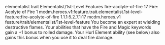 <ability>
  <metadata>
    <class>elementalist</class>
    <feature_type>trait</feature_type>
    <file_dpath>Elementalist/1st-Level Features</file_dpath>
    <item_id>fire-acolyte-of-fire</item_id>
    <item_index>17</item_index>
    <item_name>Fire: Acolyte of Fire</item_name>
    <level>1</level>
    <scc>mcdm.heroes.v1:feature.trait.elementalist.1st-level-feature:fire-acolyte-of-fire</scc>
    <scdc>1.1.1:5.2.7.1:17</scdc>
    <source>mcdm.heroes.v1</source>
    <type>feature/trait/elementalist/1st-level-feature</type>
  </metadata>
  <effects>
    <effect type="mundane">You become an expert at wielding destructive flames. Your abilities that have the Fire and Magic keywords gain a +1 bonus to rolled damage. Your Hurl Element ability (see below) also gains this bonus when you use it to deal fire damage.</effect>
  </effects>
</ability>
